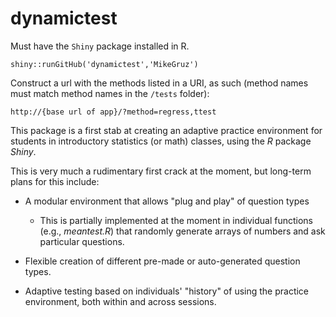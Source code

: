 # dynamictest

Must have the `Shiny` package installed in R.  

```
shiny::runGitHub('dynamictest','MikeGruz')
```

Construct a url with the methods listed in a URI, as such (method names must match method names in the `/tests` folder):

```
http://{base url of app}/?method=regress,ttest
```

This package is a first stab at creating an adaptive practice environment for students in introductory statistics (or math) classes, using the *R* package *Shiny*.

This is very much a rudimentary first crack at the moment, but long-term plans for this include:

* A modular environment that allows "plug and play" of question types
  * This is partially implemented at the moment in individual functions (e.g., *meantest.R*) that randomly generate arrays of numbers and ask particular questions.

* Flexible creation of different pre-made or auto-generated question types.

* Adaptive testing based on individuals' "history" of using the practice environment, both within and across sessions.
